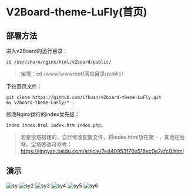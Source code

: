 # V2Board-theme-LuFly(首页)

## 部署方法

进入v2Board的运行目录：

```shell
cd /usr/share/nginx/html/v2board/public/
```
> 宝塔：cd /www/wwwroot/网站目录/public/

下拉首页文件：

```shell
git clone https://github.com/ifkuan/v2board-theme-LuFly.git
mv v2board-theme-LuFly/* .
```

修改Nginx运行的index优先级：

```shell
index index.html index.htm index.php;
```

> 若是宝塔搭建的，自行修改配置文件，将index.html放在第一，其他往后移。宝塔修改可参考：https://jingyan.baidu.com/article/7e440953f70e516ec0e2efc0.html

## 演示

![sy](https://cdn.jsdelivr.net/gh/gz1903/tu/sy.png)
![sy2](https://cdn.jsdelivr.net/gh/gz1903/tu/sy2.png)
![sy3](https://cdn.jsdelivr.net/gh/gz1903/tu/sy3.png)
![sy4](https://cdn.jsdelivr.net/gh/gz1903/tu/sy4.png)
![sy5](https://cdn.jsdelivr.net/gh/gz1903/tu/sy5.png)
![sy6](https://cdn.jsdelivr.net/gh/gz1903/tu/sy6.png)
